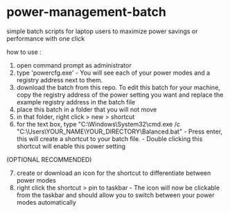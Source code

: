 # power-management-batch
simple batch scripts for laptop users to maximize power savings or performance with one click

how to use :
  1. open command prompt as administrator
  2. type 'powercfg.exe'
    - You will see each of your power modes and a registry address next to them.
  3. download the batch from this repo. To edit this batch for your machine, copy the registry address of the power setting you want and replace the example registry address in the batch file
  4. place this batch in a folder that you will not move
  5. in that folder, right click > new > shortcut
  6. for the text box, type "C:\Windows\System32\cmd.exe /c "C:\Users\YOUR_NAME\YOUR_DIRECTORY\Balanced.bat"
    - Press enter, this will create a shortcut to your batch file.
    - Double clicking this shortcut will enable this power setting
  
  (OPTIONAL RECOMMENDED)
  
  7. create or download an icon for the shortcut to differentiate between power modes
  8. right click the shortcut > pin to taskbar
    - The icon will now be clickable from the taskbar and should allow you to switch between your power modes automatically
